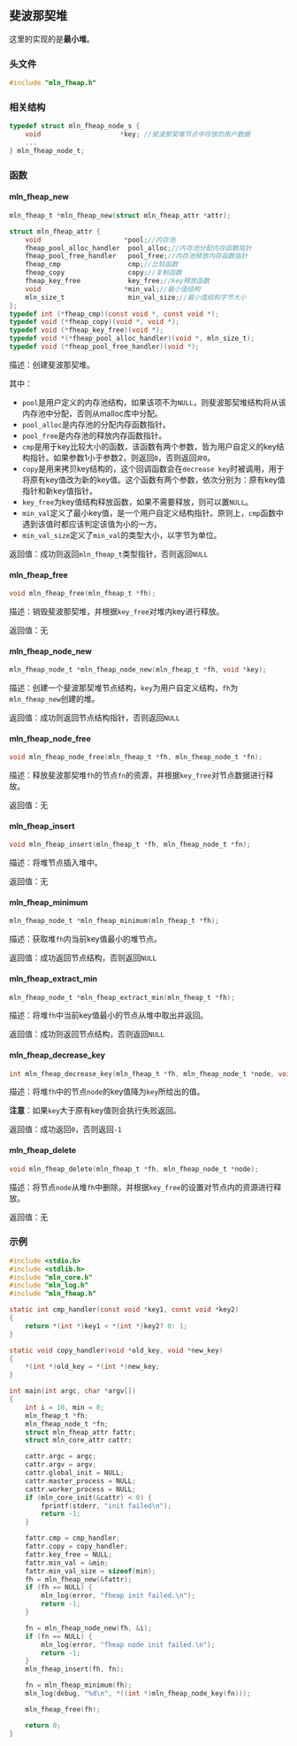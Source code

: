 ## 斐波那契堆

这里的实现的是**最小堆**。



### 头文件

```c
#include "mln_fheap.h"
```



### 相关结构

```c
typedef struct mln_fheap_node_s {
    void                    *key; //斐波那契堆节点中存放的用户数据
    ...
} mln_fheap_node_t;
```



### 函数



#### mln_fheap_new

```c
mln_fheap_t *mln_fheap_new(struct mln_fheap_attr *attr);

struct mln_fheap_attr {
    void                     *pool;//内存池
    fheap_pool_alloc_handler  pool_alloc;//内存池分配内存函数指针
    fheap_pool_free_handler   pool_free;//内存池释放内存函数指针
    fheap_cmp                 cmp;//比较函数
    fheap_copy                copy;//复制函数
    fheap_key_free            key_free;//key释放函数
    void                     *min_val;//最小值结构
    mln_size_t                min_val_size;//最小值结构字节大小
};
typedef int (*fheap_cmp)(const void *, const void *);
typedef void (*fheap_copy)(void *, void *);
typedef void (*fheap_key_free)(void *);
typedef void *(*fheap_pool_alloc_handler)(void *, mln_size_t);
typedef void (*fheap_pool_free_handler)(void *);
```

描述：创建斐波那契堆。

其中：

- `pool`是用户定义的内存池结构，如果该项不为`NULL`，则斐波那契堆结构将从该内存池中分配，否则从malloc库中分配。
- `pool_alloc`是内存池的分配内存函数指针。
- `pool_free`是内存池的释放内存函数指针。
- `cmp`是用于key比较大小的函数，该函数有两个参数，皆为用户自定义的key结构指针。如果参数1小于参数2，则返回`0`，否则返回`非0`。
- `copy`是用来拷贝key结构的，这个回调函数会在`decrease key`时被调用，用于将原有key值改为新的key值。这个函数有两个参数，依次分别为：原有key值指针和新key值指针。
- `key_free`为key值结构释放函数，如果不需要释放，则可以置`NULL`。
- `min_val`定义了最小key值，是一个用户自定义结构指针。原则上，`cmp`函数中遇到该值时都应该判定该值为小的一方。
- `min_val_size`定义了`min_val`的类型大小，以字节为单位。

返回值：成功则返回`mln_fheap_t`类型指针，否则返回`NULL`



#### mln_fheap_free

```c
void mln_fheap_free(mln_fheap_t *fh);
```

描述：销毁斐波那契堆，并根据`key_free`对堆内key进行释放。

返回值：无



#### mln_fheap_node_new

```c
mln_fheap_node_t *mln_fheap_node_new(mln_fheap_t *fh, void *key);
```

描述：创建一个斐波那契堆节点结构，`key`为用户自定义结构，`fh`为`mln_fheap_new`创建的堆。

返回值：成功则返回节点结构指针，否则返回`NULL`



#### mln_fheap_node_free

```c
void mln_fheap_node_free(mln_fheap_t *fh, mln_fheap_node_t *fn);
```

描述：释放斐波那契堆`fh`的节点`fn`的资源，并根据`key_free`对节点数据进行释放。

返回值：无



#### mln_fheap_insert

```c
void mln_fheap_insert(mln_fheap_t *fh, mln_fheap_node_t *fn);
```

描述：将堆节点插入堆中。

返回值：无



#### mln_fheap_minimum

```c
mln_fheap_node_t *mln_fheap_minimum(mln_fheap_t *fh);
```

描述：获取堆`fh`内当前key值最小的堆节点。

返回值：成功返回节点结构，否则返回`NULL`



#### mln_fheap_extract_min

```c
mln_fheap_node_t *mln_fheap_extract_min(mln_fheap_t *fh);
```

描述：将堆`fh`中当前key值最小的节点从堆中取出并返回。

返回值：成功则返回节点结构，否则返回`NULL`



#### mln_fheap_decrease_key

```c
int mln_fheap_decrease_key(mln_fheap_t *fh, mln_fheap_node_t *node, void *key);
```

描述：将堆`fh`中的节点`node`的key值降为`key`所给出的值。

**注意**：如果`key`大于原有key值则会执行失败返回。

返回值：成功返回`0`，否则返回`-1`



#### mln_fheap_delete

```c
void mln_fheap_delete(mln_fheap_t *fh, mln_fheap_node_t *node);
```

描述：将节点`node`从堆`fh`中删除，并根据`key_free`的设置对节点内的资源进行释放。

返回值：无



### 示例

```c
#include <stdio.h>
#include <stdlib.h>
#include "mln_core.h"
#include "mln_log.h"
#include "mln_fheap.h"

static int cmp_handler(const void *key1, const void *key2)
{
    return *(int *)key1 < *(int *)key2? 0: 1;
}

static void copy_handler(void *old_key, void *new_key)
{
    *(int *)old_key = *(int *)new_key;
}

int main(int argc, char *argv[])
{
    int i = 10, min = 0;
    mln_fheap_t *fh;
    mln_fheap_node_t *fn;
    struct mln_fheap_attr fattr;
    struct mln_core_attr cattr;

    cattr.argc = argc;
    cattr.argv = argv;
    cattr.global_init = NULL;
    cattr.master_process = NULL;
    cattr.worker_process = NULL;
    if (mln_core_init(&cattr) < 0) {
        fprintf(stderr, "init failed\n");
        return -1;
    }

    fattr.cmp = cmp_handler;
    fattr.copy = copy_handler;
    fattr.key_free = NULL;
    fattr.min_val = &min;
    fattr.min_val_size = sizeof(min);
    fh = mln_fheap_new(&fattr);
    if (fh == NULL) {
        mln_log(error, "fheap init failed.\n");
        return -1;
    }

    fn = mln_fheap_node_new(fh, &i);
    if (fn == NULL) {
        mln_log(error, "fheap node init failed.\n");
        return -1;
    }
    mln_fheap_insert(fh, fn);

    fn = mln_fheap_minimum(fh);
    mln_log(debug, "%d\n", *((int *)mln_fheap_node_key(fn)));

    mln_fheap_free(fh);

    return 0;
}
```

